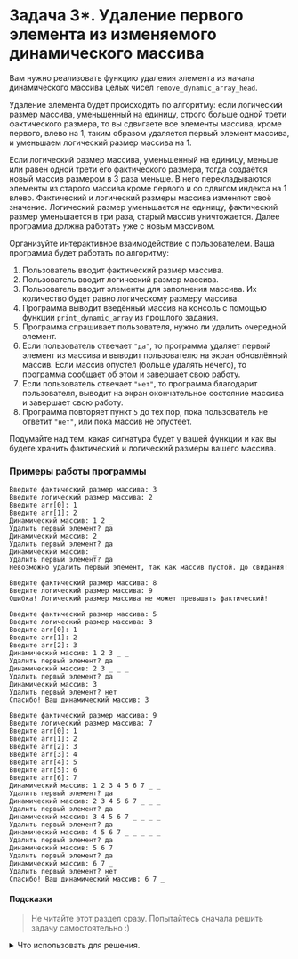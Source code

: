 # Задача 3*. Удаление первого элемента из изменяемого динамического массива
Вам нужно реализовать функцию удаления элемента из начала динамического массива целых чисел `remove_dynamic_array_head`.

Удаление элемента будет происходить по алгоритму: если логический размер массива, уменьшенный на единицу, строго больше одной трети фактического размера, то вы сдвигаете все элементы массива, кроме первого, влево на 1, таким образом удаляется первый элемент массива, и уменьшаем логический размер массива на 1.

Если логический размер массива, уменьшенный на единицу, меньше или равен одной трети его фактического размера, тогда создаётся новый массив размером в 3 раза меньше. В него перекладываются элементы из старого массива кроме первого и со сдвигом индекса на 1 влево. Фактический и логический размеры массива изменяют своё значение. Логический размер уменьшается на единицу, фактический размер уменьшается в три раза, старый массив уничтожается. Далее программа должна работать уже с новым массивом.

Организуйте интерактивное взаимодействие с пользователем. Ваша программа будет работать по алгоритму:
1. Пользователь вводит фактический размер массива.
2. Пользователь вводит логический размер массива.
3. Пользователь вводит элементы для заполнения массива. Их количество будет равно логическому размеру массива.
4. Программа выводит введённый массив на консоль с помощью функции `print_dynamic_array` из прошлого задания.
5. Программа спрашивает пользователя, нужно ли удалить очередной элемент.
6. Если пользователь отвечает `"да"`, то программа удаляет первый элемент из массива и выводит пользователю на экран обновлённый массив. Если массив опустел (больше удалять нечего), то программа сообщает об этом и завершает свою работу.
7. Если пользователь отвечает `"нет"`, то программа благодарит пользователя, выводит на экран окончательное состояние массива и завершает свою работу.
8. Программа повторяет пункт `5` до тех пор, пока пользователь не ответит `"нет"`, или пока массив не опустеет.

Подумайте над тем, какая сигнатура будет у вашей функции и как вы будете хранить фактический и логический размеры вашего массива.

### Примеры работы программы

```
Введите фактичеcкий размер массива: 3
Введите логический размер массива: 2
Введите arr[0]: 1
Введите arr[1]: 2
Динамический массив: 1 2 _
Удалить первый элемент? да
Динамический массив: 2
Удалить первый элемент? да
Динамический массив: _
Удалить первый элемент? да
Невозможно удалить первый элемент, так как массив пустой. До свидания!
```

```
Введите фактичеcкий размер массива: 8
Введите логический размер массива: 9
Ошибка! Логический размер массива не может превышать фактический!
```

```
Введите фактичеcкий размер массива: 5
Введите логический размер массива: 3
Введите arr[0]: 1
Введите arr[1]: 2
Введите arr[2]: 3
Динамический массив: 1 2 3 _ _
Удалить первый элемент? да
Динамический массив: 2 3 _ _ _
Удалить первый элемент? да
Динамический массив: 3
Удалить первый элемент? нет
Спасибо! Ваш динамический массив: 3
```


```
Введите фактичеcкий размер массива: 9
Введите логический размер массива: 7
Введите arr[0]: 1
Введите arr[1]: 2
Введите arr[2]: 3
Введите arr[3]: 4
Введите arr[4]: 5
Введите arr[5]: 6
Введите arr[6]: 7
Динамический массив: 1 2 3 4 5 6 7 _ _
Удалить первый элемент? да
Динамический массив: 2 3 4 5 6 7 _ _ _
Удалить первый элемент? да
Динамический массив: 3 4 5 6 7 _ _ _ _
Удалить первый элемент? да
Динамический массив: 4 5 6 7 _ _ _ _ _
Удалить первый элемент? да
Динамический массив: 5 6 7
Удалить первый элемент? да
Динамический массив: 6 7 _
Удалить первый элемент? нет
Спасибо! Ваш динамический массив: 6 7 _
```
#### Подсказки

> Не читайте этот раздел сразу. Попытайтесь сначала решить задачу самостоятельно :)

<details>

<summary>Что использовать для решения.</summary>

Для создания динамического массива целых чисел заданного размера используйте оператор `new int[]`.

Функция `remove_dynamic_array_head` должна изменять не только переданный ей массив, но и логический, а также иногда фактический размер этого массива. Этого можно добиться двумя путями: хранить логический и фактический размеры массива как глобальные переменные или передавать их в функцию по ссылке либо по указателю. Второй вариант предпочтительнее, потому что глобальные переменные — зло :)

Функция `remove_dynamic_array_head` иногда будет создавать новый массив вместо старого, когда логический размер старого массива будет в три раза меньше фактического. Поэтому она должна дать возможность пользователю этой функции узнать адрес нового массива, а значит, должна возвращать указатель на массив, с которым ведётся работа. Если создание нового массива не потребовалось, то возвращается указатель на старый массив.

Для вычисления одной трети от фактического размера массива можно использовать целочисленное деление.

</details>
